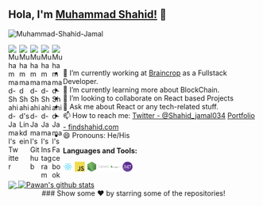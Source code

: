 ## Hola, I'm [Muhammad Shahid!](https://findshahid.com) 👋

<p align="left"> <img src="https://komarev.com/ghpvc/?username=Muhammad-Shahid-Jamal&label=Views&color=blue&style=plastic" alt="Muhammad-Shahid-Jamal" /> </p>

<a href="https://twitter.com/Shahid_jamal034">
  <img align="left" alt="Muhammad-Shahid-Jamal's Twitter" width="22px" src="https://cdn.jsdelivr.net/npm/simple-icons@v3/icons/twitter.svg" />
</a>
<a href="https://linkedin.com/in/m-shahid-jamal">
  <img align="left" alt="Muhammad Shahid's Linkdein" width="22px" src="https://cdn.jsdelivr.net/npm/simple-icons@v3/icons/linkedin.svg" />
</a>
<a href="https://github.com/Muhammad-Shahid-Jamal">
  <img align="left" alt="Muhammad-Shahid-Jamal's Github" width="22px" src="https://cdn.jsdelivr.net/npm/simple-icons@v3/icons/github.svg" />
</a>
<a href="https://instagram.com/mshahid.jamal/">
  <img align="left" alt="Muhammad-Shahid-Jamal's Instagram" width="22px" src="https://cdn.jsdelivr.net/npm/simple-icons@v3/icons/instagram.svg" />
</a>
<a href="https://www.facebook.com/FullstackDeveloperLife/">
  <img align="left" alt="Muhammad-Shahid-Jamal's Facebook" width="22px" src="https://cdn.jsdelivr.net/npm/simple-icons@v3/icons/facebook.svg" />
</a>

<br/>
<br/>

- 🔭 I’m currently working at [Braincrop](https://braincrop.net/brainsite/) as a Fullstack Developer.
- 🌱 I’m currently learning more about BlockChain.
- 👯 I’m looking to collaborate on React based Projects
- 💬 Ask me about React or any tech-related stuff.
- 📫 How to reach me: [Twitter - @Shahid_jamal034](https://twitter.com/Shahid_jamal034) [Portfolio - findshahid.com](https://findshahid.com)
- 😄 Pronouns: He/His

**Languages and Tools:**

<code><img height="20" src="https://raw.githubusercontent.com/github/explore/80688e429a7d4ef2fca1e82350fe8e3517d3494d/topics/react/react.png"></code>
<code><img height="20" src="https://raw.githubusercontent.com/github/explore/80688e429a7d4ef2fca1e82350fe8e3517d3494d/topics/javascript/javascript.png"></code>
<code><img height="20" src="https://raw.githubusercontent.com/github/explore/80688e429a7d4ef2fca1e82350fe8e3517d3494d/topics/nodejs/nodejs.png"></code>
<code><img height="20" src="https://raw.githubusercontent.com/github/explore/80688e429a7d4ef2fca1e82350fe8e3517d3494d/topics/express/express.png"></code>
<code><img height="20" src="https://raw.githubusercontent.com/github/explore/80688e429a7d4ef2fca1e82350fe8e3517d3494d/topics/mongodb/mongodb.png"></code>
<code><img height="20" src="https://raw.githubusercontent.com/github/explore/93d8a67084f94b2a444e510199a6e7622e5b09a3/topics/dotnet/dotnet.png"></code>

<a href="https://github.com/Muhammad-Shahid-Jamal">
  <img align="center" src="https://github-readme-stats.vercel.app/api/top-langs/?username=Muhammad-Shahid-Jamal&theme=light&hide_langs_below=1" />
</a>
<a href="https://github.com/Muhammad-Shahid-Jamal">
 <img align="center" src="https://github-readme-stats.vercel.app/api?username=Muhammad-Shahid-Jamal&show_icons=true&theme=light&line_height=27" alt="Pawan's github stats"/>
</a>
<div align="center">
### Show some ❤️ by starring some of the repositories!

</div>
